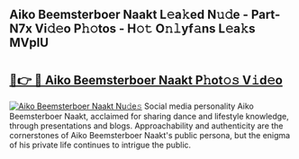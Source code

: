 ## Aiko Beemsterboer Naakt L𝚎a𝚔ed N𝚞𝚍e - Part-N7x Vi𝚍𝚎o P𝚑𝚘tos - H𝚘𝚝 O𝚗𝚕yf𝚊ns L𝚎a𝚔s MVplU

# <h2><a href="http://kf6152.oniu.top/?m=Aiko+Beemsterboer+Naakt">🔗👉 🔴 Aiko Beemsterboer Naakt P𝚑ot𝚘𝚜 V𝚒d𝚎o</a></h2>

[![Aiko Beemsterboer Naakt Nu𝚍e𝚜](https://i.imgur.com/0qMVB7G.gif)](http://kf6152.oniu.top/?m=Aiko+Beemsterboer+Naakt)
Social media personality Aiko Beemsterboer Naakt, acclaimed for sharing dance and lifestyle knowledge, through presentations and blogs. Approachability and authenticity are the cornerstones of Aiko Beemsterboer Naakt's public persona, but the enigma of his private life continues to intrigue the public.  
